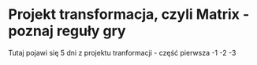 # Projekt transformacja, czyli Matrix - poznaj reguły gry
Tutaj pojawi się 5 dni z projektu tranformacji - część pierwsza
-1
-2
-3
